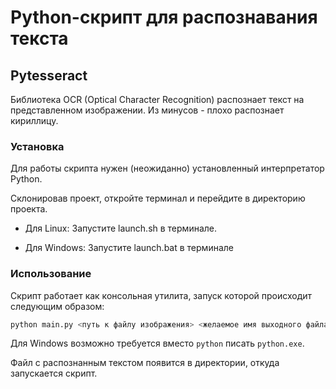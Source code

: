 # Python-скрипт для распознавания текста

## Pytesseract 
Библиотека OCR (Optical Character Recognition) распознает текст на представленном изображении.
Из минусов - плохо распознает кириллицу.

### Установка
Для работы скрипта нужен (неожиданно) установленный интерпретатор Python.

Склонировав проект, откройте терминал и перейдите в директорию проекта.

- Для Linux:
Запустите launch.sh в терминале.

- Для Windows:
Запустите launch.bat в терминале

### Использование
Скрипт работает как консольная утилита, запуск которой происходит следующим образом:

```bash
python main.py <путь к файлу изображения> <желаемое имя выходного файла с текстом>
```

Для Windows возможно требуется вместо `python` писать `python.exe`.

Файл с распознанным текстом появится в директории, откуда запускается скрипт.
